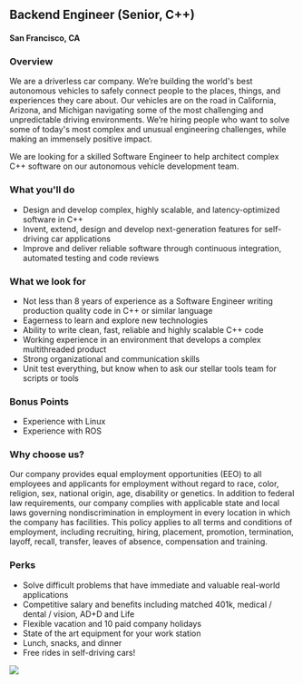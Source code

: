 ## Backend Engineer (Senior, C++)
#### San Francisco, CA

### Overview
We are a driverless car company. We’re building the world's best autonomous vehicles to safely connect people to the places, things, and experiences they care about.
Our vehicles are on the road in California, Arizona, and Michigan navigating some of the most challenging and unpredictable driving environments. We’re hiring people who want to solve some of today's most complex and unusual engineering challenges, while making an immensely positive impact.

We are looking for a skilled Software Engineer to help architect complex C++ software on our autonomous vehicle development team.

### What you'll do
+ Design and develop complex, highly scalable, and latency-optimized software in C++
+ Invent, extend, design and develop next-generation features for self-driving car applications
+ Improve and deliver reliable software through continuous integration, automated testing and code reviews

### What we look for
+ Not less than 8 years of experience as a Software Engineer writing production quality code in C++ or similar language
+ Eagerness to learn and explore new technologies
+ Ability to write clean, fast, reliable and highly scalable C++ code
+ Working experience in an environment that develops a complex multithreaded product
+ Strong organizational and communication skills
+ Unit test everything, but know when to ask our stellar tools team for scripts or tools

### Bonus Points
+ Experience with Linux
+ Experience with ROS

### Why choose us?
Our company provides equal employment opportunities (EEO) to all employees and applicants for employment without regard to race, color, religion, sex, national origin, age, disability or genetics.  In addition to federal law requirements, our company complies with applicable state and local laws governing nondiscrimination in employment in every location in which the company has facilities.  This policy applies to all terms and conditions of employment, including recruiting, hiring, placement, promotion, termination, layoff, recall, transfer, leaves of absence, compensation and training.

### Perks
+ Solve difficult problems that have immediate and valuable real-world applications
+ Competitive salary and benefits including matched 401k, medical / dental / vision, AD+D and Life
+ Flexible vacation and 10 paid company holidays
+ State of the art equipment for your work station
+ Lunch, snacks, and dinner
+ Free rides in self-driving cars!


[<img src='https://dabuttonfactory.com/button.png?t=Learn+More&f=Calibri-Bold&ts=24&tc=fff&hp=20&vp=8&c=5&bgt=unicolored&bgc=29aafe'>](https://letsrockit.co/jobs/q3j1axnl-backend-engineer-senior-c)

